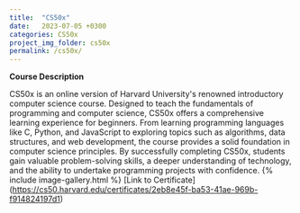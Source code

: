 ```yaml
---
title:  "CS50x"
date:   2023-07-05 +0300
categories: CS50x
project_img_folder: cs50x
permalink: /cs50x/
---
```

**Course Description**

CS50x is an online version of Harvard University's renowned introductory computer science course. Designed to teach the fundamentals of programming and computer science, CS50x offers a comprehensive learning experience for beginners. From learning programming languages like C, Python, and JavaScript to exploring topics such as algorithms, data structures, and web development, the course provides a solid foundation in computer science principles. By successfully completing CS50x, students gain valuable problem-solving skills, a deeper understanding of technology, and the ability to undertake programming projects with confidence.
{% include image-gallery.html %}
[Link to Certificate]
(<a href="https://cs50.harvard.edu/certificates/2eb8e45f-ba53-41ae-969b-f914824197d1">https://cs50.harvard.edu/certificates/2eb8e45f-ba53-41ae-969b-f914824197d1</a>)